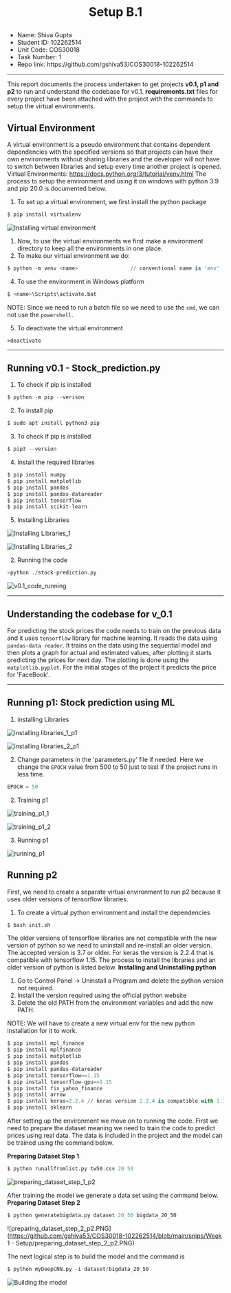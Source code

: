<h1><p align="center"> 
    Setup B.1
</h1>

<ul>
    <li><emp>Name: </emp>Shiva Gupta</li>
    <li><emp>Student ID: </emp>102262514</li>
    <li><emp>Unit Code: </emp>COS30018</li>
    <li><emp>Task Number: </emp>1</li>
    <li><emp>Repo link: </emp>https://github.com/gshiva53/COS30018-102262514</li>
</ul>

****
This report documents the process undertaken to get projects **v0.1, p1 and p2** to run and understand the codebase for v0.1. **requirements.txt** files for every project have been attached with the project with the commands to setup the virtual environments. 

## Virtual Environment 

A virtual environment is a pseudo environment that contains dependent dependencies with the specified versions so that projects can have their own environments without sharing libraries and the developer will not have to switch between libraries and setup every time another project is opened. 
Virtual Environments: https://docs.python.org/3/tutorial/venv.html
The process to setup the environment and using it on windows with python 3.9 and pip 20.0 is documented below.  

1. To set up a virtual environment, we first install the python package 

```python
$ pip install virtualenv
```

![Installing virtual environment](https://github.com/gshiva53/COS30018-102262514/blob/main/snips/Week%201%20-%20Setup/installing%20virtualenv.PNG)

1. Now, to use the virtual environments we first make a environment directory to keep all the environments in one place. 
2. To make our virtual environment we do: 

```python
$ python -m venv <name>					// conventional name is 'env' 
```

4. To use the environment in Windows platform

```python
$ <name>\Scripts\activate.bat
```

NOTE: Since we need to run a batch file so we need to use the `cmd`,  we can not use the `powershell`. 

5. To deactivate the virtual environment

```
>deactivate
```

****



## Running v0.1 - Stock_prediction.py

1. To check if pip is installed 

```python
$ python -m pip --verison
```

2. To install pip 

```python
$ sudo apt install python3-pip	
```

3. To check if pip is installed 

```python
$ pip3 --version 
```

4. Install the required libraries 

```python
$ pip install numpy 
$ pip install matplotlib 
$ pip install pandas 
$ pip install pandas-datareader
$ pip install tensorflow 
$ pip install scikit-learn 
```

5. Installing Libraries 

![Installing Libraries_1](https://github.com/gshiva53/COS30018-102262514/blob/main/snips/Week%201%20-%20Setup/Installing%20Libraries_1.PNG)

![Installing Libraries_2](https://github.com/gshiva53/COS30018-102262514/blob/main/snips/Week%201%20-%20Setup/Installing%20Libraries_2.PNG)



2. Running the code 

```python
>python ./stock-prediction.py
```

![v0.1_code_running](https://github.com/gshiva53/COS30018-102262514/blob/main/snips/Week%201%20-%20Setup/v0.1_code_running.PNG)

****

## Understanding the codebase for v_0.1

For predicting the stock prices the code needs to train on the previous data and it uses `tensorflow` library for machine learning. It reads the data using `pandas-data reader`. It trains on the data using the sequential model and then plots a graph for actual and estimated values, after plotting it starts predicting the prices for next day. The plotting is done using the `matplotlib.pyplot`.  For the initial stages of the project it predicts the price for 'FaceBook'. 

****



## Running p1: Stock prediction using ML 

1. installing Libraries 

![installing libraries_1_p1](https://github.com/gshiva53/COS30018-102262514/blob/main/snips/Week%201%20-%20Setup/installing%20libraries_1_p1.PNG)

![installing libraries_2_p1](https://github.com/gshiva53/COS30018-102262514/blob/main/snips/Week%201%20-%20Setup/installing%20libraries_2_p1.PNG)

2. Change parameters in the 'parameters.py' file if needed. Here we change the `EPOCH` value from 500 to 50 just to test if the project runs in less time.

```python
EPOCH = 50 
```

2. Training p1

![training_p1_1](https://github.com/gshiva53/COS30018-102262514/blob/main/snips/Week%201%20-%20Setup/training_p1_1.PNG)

![training_p1_2](https://github.com/gshiva53/COS30018-102262514/blob/main/snips/Week%201%20-%20Setup/training_p1_2.PNG)

3. Running p1

![running_p1](https://github.com/gshiva53/COS30018-102262514/blob/main/snips/Week%201%20-%20Setup/running_p1.PNG)





## Running p2

First, we need to create a separate virtual environment to run p2 because it uses older versions of tensorflow libraries. 

1. To create a virtual python environment and install the dependencies 

```python
$ bash init.sh	
```

The older versions of tensorflow libraries are not compatible with the new version of python so we need to uninstall and re-install  an older version. The accepted version is 3.7 or older. For keras the version is 2.2.4 that is compatible with tensorflow 1.15. 
The process to install the libraries and an older version of python is listed below. **Installing and Uninstalling python**

1. Go to Control Panel -> Uninstall a Program and delete the python version not required.
2. Install the version required using the official python website 
3. Delete the old PATH from the environment variables and add the new PATH. 

NOTE: We will have to create a new virtual env for the new python installation for it to work. 

 ```python
$ pip install mpl_finance
$ pip install mplfinance
$ pip install matplotlib
$ pip install pandas
$ pip install pandas-datareader
$ pip install tensorflow==1.15
$ pip install tensorflow-gpu==1.15
$ pip install fix_yahoo_finance
$ pip install arrow
$ pip isntall keras=2.2.4 // keras version 2.2.4 is compatible with 1.15
$ pip install sklearn 
 ```

After setting up the environment we move on to running the code. First we need to prepare the dataset meaning we need to train the code to predict prices using real data. The data is included in the project and the model can be trained using the command below. 

**Preparing Dataset Step 1**

```python
$ python runallfromlist.py tw50.csv 20 50
```

![preparing_dataset_step_1_p2](https://github.com/gshiva53/COS30018-102262514/blob/main/snips/Week%201%20-%20Setup/preparing_dataset_step_1_p2.PNG)

After training the model we generate a data set using the command below. 
**Preparing Dataset Step 2**

```python
$ python generatebigdata.py dataset 20_50 bigdata_20_50
```

![preparing_dataset_step_2_p2.PNG](https://github.com/gshiva53/COS30018-102262514/blob/main/snips/Week 1 - Setup/preparing_dataset_step_2_p2.PNG)

The next logical step is to build the model and the command is

```python
$ python myDeepCNN.py -i dataset/bigdata_20_50
```

![Building the model](https://github.com/gshiva53/COS30018-102262514/blob/main/snips/Week%201%20-%20Setup/building_the_model_p2.PNG)

